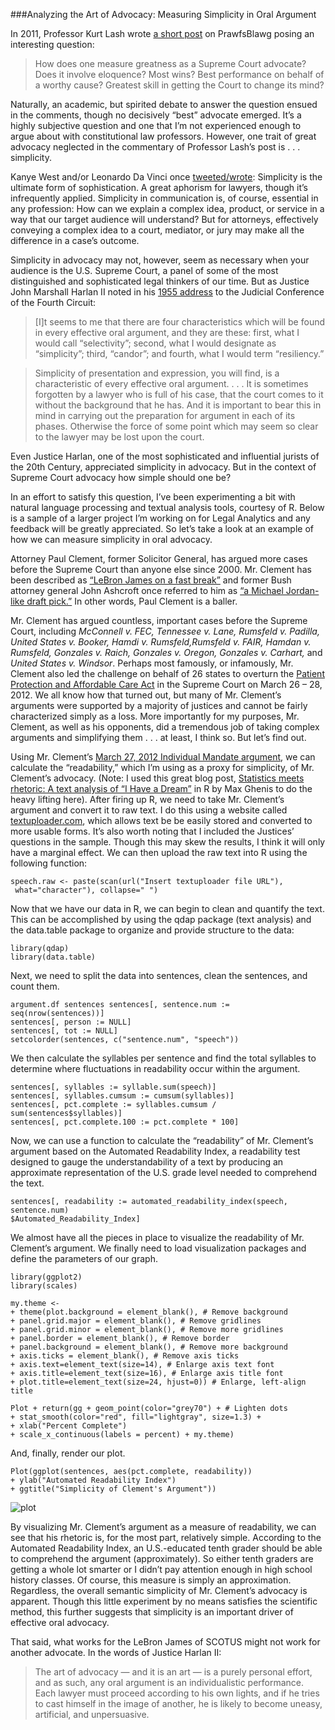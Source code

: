 ###Analyzing the Art of Advocacy: Measuring Simplicity in Oral Argument


In 2011, Professor Kurt Lash wrote [a short post](http://prawfsblawg.blogs.com/prawfsblawg/2011/05/supreme-court-advocates-the-best-there-ever-was.html) on PrawfsBlawg posing an interesting question:

> How does one measure greatness as a Supreme Court advocate?  Does it involve eloquence?  Most wins?  Best performance on behalf of a worthy cause? Greatest skill in getting the Court to change its mind?

Naturally, an academic, but spirited debate to answer the question ensued in the comments, though no decisively “best” advocate emerged. It’s a highly subjective question and one that I’m not experienced enough to argue about with constitutional law professors. However, one trait of great advocacy neglected in the commentary of Professor Lash’s post is . . . simplicity.

Kanye West and/or Leonardo Da Vinci once [tweeted/wrote](http://news.rapgenius.com/Kanye-west-donda-annotated): Simplicity is the ultimate form of sophistication. A great aphorism for lawyers, though it’s infrequently applied. Simplicity in communication is, of course, essential in any profession: How can we explain a complex idea, product, or service in a way that our target audience will understand? But for attorneys, effectively conveying a complex idea to a court, mediator, or jury may make all the difference in a case’s outcome.

Simplicity in advocacy may not, however, seem as necessary when your audience is the U.S. Supreme Court, a panel of some of the most distinguished and sophisticated legal thinkers of our time. But as Justice John Marshall Harlan II noted in his [1955 address](http://www.appellateinstitute.com/ResourcesPDF/WhatPartDoestheOralArgumentPlay_.pdf) to the Judicial Conference of the Fourth Circuit:

> [I]t seems to me that there are four characteristics which will be found in every effective oral argument, and they are these: first, what I would call “selectivity”; second, what I would designate as “simplicity”; third, “candor”; and fourth, what I would term “resiliency.”

> Simplicity of presentation and expression, you will find, is a characteristic of every effective oral argument. . . . It is sometimes forgotten by a lawyer who is full of his case, that the court comes to it without the background that he has. And it is important to bear this in mind in carrying out the preparation for argument in each of its phases. Otherwise the force of some point which may seem so clear to the lawyer may be lost upon the court.

Even Justice Harlan, one of the most sophisticated and influential jurists of the 20th Century, appreciated simplicity in advocacy. But in the context of Supreme Court advocacy how simple should one be?

In an effort to satisfy this question, I’ve been experimenting a bit with natural language processing and textual analysis tools, courtesy of R. Below is a sample of a larger project I’m working on for Legal Analytics and any feedback will be greatly appreciated. So let’s take a look at an example of how we can measure simplicity in oral advocacy.

Attorney Paul Clement, former Solicitor General, has argued more cases before the Supreme Court than anyone else since 2000. Mr. Clement has been described as [“LeBron James on a fast break”](http://opinionator.blogs.nytimes.com/2012/03/28/moral-arguments/?_php=true&_type=blogs&_r=0) and former Bush attorney general John Ashcroft once referred to him as [“a Michael Jordan-like draft pick.”](http://www.npr.org/2012/03/23/149218361/the-legal-wunderkind-challenging-the-health-law) In other words, Paul Clement is a baller.

Mr. Clement has argued countless, important cases before the Supreme Court, including *McConnell v. FEC, Tennessee v. Lane, Rumsfeld v. Padilla, United States v. Booker, Hamdi v. Rumsfeld,Rumsfeld v. FAIR, Hamdan v. Rumsfeld, Gonzales v. Raich, Gonzales v. Oregon, Gonzales v. Carhart,* and *United States v. Windsor*. Perhaps most famously, or infamously, Mr. Clement also led  the challenge on behalf of 26 states to overturn the [Patient Protection and Affordable Care Act](http://en.wikipedia.org/wiki/Patient_Protection_and_Affordable_Care_Act) in the Supreme Court on March 26 – 28, 2012. We all know how that turned out, but many of Mr. Clement’s arguments were supported by a majority of justices and cannot be fairly characterized simply as a loss. More importantly for my purposes, Mr. Clement, as well as his opponents, did a tremendous job of taking complex arguments and simplifying them . . . at least, I think so. But let’s find out.

Using Mr. Clement’s [March 27, 2012 Individual Mandate argument](http://www.supremecourt.gov/oral_arguments/argument_transcripts/11-398-Tuesday.pdf), we can calculate the “readability,” which I’m using as a proxy for simplicity, of Mr. Clement’s advocacy. (Note: I used this great blog post, [Statistics meets rhetoric: A text analysis of “I Have a Dream”](http://www.r-bloggers.com/statistics-meets-rhetoric-a-text-analysis-of-i-have-a-dream-in-r/) in R by Max Ghenis to do the heavy lifting here). After firing up R, we need to take Mr. Clement’s argument and convert it to raw text. I do this using a website called [textuploader.com](http://textuploader.com/), which allows text be be easily stored and converted to more usable forms. It’s also worth noting that I included the Justices’ questions in the sample. Though this may skew the results, I think it will only have a marginal effect. We can then upload the raw text into R using the following function:

```{r}
speech.raw <- paste(scan(url("Insert textuploader file URL"),
 what="character"), collapse=" ")
```

Now that we have our data in R, we can begin to clean and quantify the text. This can be accomplished by using the qdap package (text analysis) and the data.table package to organize and provide structure to the data:

```{r}
library(qdap)
library(data.table)
```

Next, we need to split the data into sentences, clean the sentences, and count them.

```{r}
argument.df sentences sentences[, sentence.num := seq(nrow(sentences))]
sentences[, person := NULL]
sentences[, tot := NULL]
setcolorder(sentences, c("sentence.num", "speech"))
```

We then calculate the syllables per sentence and find the total syllables to determine where fluctuations in readability occur within the argument.

```{r}
sentences[, syllables := syllable.sum(speech)]
sentences[, syllables.cumsum := cumsum(syllables)]
sentences[, pct.complete := syllables.cumsum / sum(sentences$syllables)]
sentences[, pct.complete.100 := pct.complete * 100]
```

Now, we can use a function to calculate the “readability” of Mr. Clement’s argument based on the Automated Readability Index, a readability test designed to gauge the understandability of a text by producing an approximate representation of the U.S. grade level needed to comprehend the text.

```{r}
sentences[, readability := automated_readability_index(speech, sentence.num)
$Automated_Readability_Index]
```

We almost have all the pieces in place to visualize the readability of Mr. Clement’s argument. We finally need to load visualization packages and define the parameters of our graph.

```{r}
library(ggplot2)
library(scales)
 
my.theme <-
+ theme(plot.background = element_blank(), # Remove background
+ panel.grid.major = element_blank(), # Remove gridlines
+ panel.grid.minor = element_blank(), # Remove more gridlines
+ panel.border = element_blank(), # Remove border
+ panel.background = element_blank(), # Remove more background
+ axis.ticks = element_blank(), # Remove axis ticks
+ axis.text=element_text(size=14), # Enlarge axis text font
+ axis.title=element_text(size=16), # Enlarge axis title font
+ plot.title=element_text(size=24, hjust=0)) # Enlarge, left-align title
 
Plot + return(gg + geom_point(color="grey70") + # Lighten dots
+ stat_smooth(color="red", fill="lightgray", size=1.3) +
+ xlab("Percent Complete")
+ scale_x_continuous(labels = percent) + my.theme)
```

And, finally, render our plot.

```{r}
Plot(ggplot(sentences, aes(pct.complete, readability))
+ ylab("Automated Readability Index")
+ ggtitle("Simplicity of Clement's Argument"))
```

![plot](http://patellis.files.wordpress.com/2014/03/rplot01.png?w=960)

By visualizing Mr. Clement’s argument as a measure of readability, we can see that his rhetoric is, for the most part, relatively simple. According to the Automated Readability Index, an U.S.-educated tenth grader should be able to comprehend the argument (approximately). So either tenth graders are getting a whole lot smarter or I didn’t pay attention enough in high school history classes. Of course, this measure is simply an approximation. Regardless, the overall semantic simplicity of Mr. Clement’s advocacy is apparent. Though this little experiment by no means satisfies the scientific method, this further suggests that simplicity is an important driver of effective oral advocacy.

That said, what works for the LeBron James of SCOTUS might not work for another advocate. In the words of Justice Harlan II:

> The art of advocacy — and it is an art — is a purely personal effort, and as such, any oral argument is an individualistic performance. Each lawyer must proceed according to his own lights, and if he tries to cast himself in the image of another, he is likely to become uneasy, artificial, and unpersuasive.

